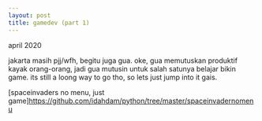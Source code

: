 ```yaml
---
layout: post
title: gamedev (part 1)
---
```


april 2020

jakarta masih pjj/wfh, begitu juga gua. oke, gua memutuskan produktif kayak orang-orang, jadi gua mutusin untuk salah satunya belajar bikin game. its still a loong way to go tho, so lets just jump into it gais.

[spaceinvaders no menu, just game]https://github.com/idahdam/python/tree/master/spaceinvadernomenu

